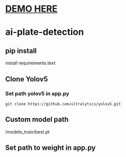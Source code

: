 # [DEMO HERE](https://youtu.be/NaVDRdXCfqc)


# ai-plate-detection

## pip install
install requirements.text

## Clone Yolov5

### Set path yolov5 in app.py
```
git clone https://github.com/ultralytics/yolov5.git
```

## Custom model path
/models_train/best.pt
## Set path to weight in app.py

